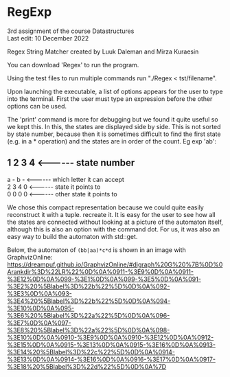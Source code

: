 # RegExp
3rd assignment of the course Datastructures  
Last edit: 10 December 2022  

Regex String Matcher created by Luuk Daleman and Mirza Kuraesin  

You can download 'Regex' to run the program. 

Using the test files to run multiple commands run "./Regex < tst/filename". 

Upon launching the executable, a list of options appears for the user to type into the terminal.
First the user must type an expression before the other options can be used.

The 'print' command is more for debugging but we found it quite useful so we kept this.
In this, the states are displayed side by side. This is not sorted by state number, 
because then it is sometimes difficult to find the first state (e.g. in a * operation) and the states are in order of the count.
Eg exp 'ab':  

1 2 3 4 <------ state number     
------------       
a - b - <------ which letter it can accept  
2 3 4 0 <------ state it points to  
0 0 0 0 <------ other state it points to  

We chose this compact representation because we could quite easily reconstruct it with a tuple. 
recreate it. It is easy for the user to see how all the states are connected without
looking at a picture of the automaton itself, although this is also an option with the command dot.
For us, it was also an easy way to build the automaton with std::get.

Below, the automaton of `(bb|aa)*c*d` is shown in an image with GraphvizOnline:
https://dreampuf.github.io/GraphvizOnline/#digraph%20G%20%7B%0D%0Arankdir%3D%22LR%22%0D%0A%0911-%3E9%0D%0A%0911-%3E12%0D%0A%099-%3E1%0D%0A%099-%3E5%0D%0A%091-%3E2%20%5Blabel%3D%22b%22%5D%0D%0A%092-%3E3%0D%0A%093-%3E4%20%5Blabel%3D%22b%22%5D%0D%0A%094-%3E10%0D%0A%095-%3E6%20%5Blabel%3D%22a%22%5D%0D%0A%096-%3E7%0D%0A%097-%3E8%20%5Blabel%3D%22a%22%5D%0D%0A%098-%3E10%0D%0A%0910-%3E9%0D%0A%0910-%3E12%0D%0A%0912-%3E15%0D%0A%0915-%3E13%0D%0A%0915-%3E16%0D%0A%0913-%3E14%20%5Blabel%3D%22c%22%5D%0D%0A%0914-%3E13%0D%0A%0914-%3E16%0D%0A%0916-%3E17%0D%0A%0917-%3E18%20%5Blabel%3D%22d%22%5D%0D%0A%7D
